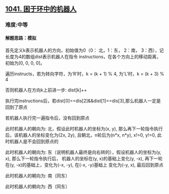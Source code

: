 <h2><a href="https://leetcode.cn/problems/robot-bounded-in-circle/">1041. 困于环中的机器人</a></h2>
<h3>难度:中等</h3>
<h4>解题思路：模拟</h4>
<p>首先定义k表示机器人的方向，初始值为0（0： 北，1：东， 2：南， 3：西），记长度为4的数组dist表示机器人在指令
instructions，在各个方向上的移动距离，初始为[0, 0, 0, 0]。</p>
<p>遍历instructs，若为转向字符，为‘R’时，k = (k + 1) % 4, 为'L'时，k = (k + 3) % 4</p>
<p>否则机器人在方向k上前进一步: dist[k]++</p>
<p>执行完instructions后，若dist[0]==dis[2]&&dist[1]==dis[3],那么机器人一定是回到了原点</p>
<p>若机器人执行完一遍指令后，没有回到原点</p>
<p>此时机器人的朝向为: 北，假设此时机器人的坐标为(x, y), 那么再下一轮指令执行后，该机器人的坐标变化为(2x, 2y), 
且朝北，n轮后为(n*x, n*y), x!=0, y!=0, 此时机器人是不会回到原点的</p>
<p>此时机器人的朝向为: 东（说明机器人最终是向右转的），假设机器人的坐标为(y, x), 那么下一轮指令执行后，
机器人的坐标在(y, x)的基础上变化(y, -x), 再下一轮在(y, -x)的基础上，变化为(-x, -y), 在(-x, -y)基础上
变化为(-y, x), 最后回到原点</p>
<p>此时机器人的朝向为: 南（同东）</p>
<p>此时机器人的朝向为: 西（同东）</p>
